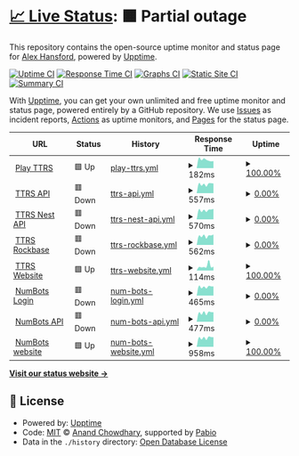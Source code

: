 # [📈 Live Status](https://upptime-test.alexhansford.com): <!--live status--> **🟧 Partial outage**

This repository contains the open-source uptime monitor and status page for [Alex Hansford](http://alexhansford.com), powered by [Upptime](https://github.com/upptime/upptime).

[![Uptime CI](https://github.com/alexhansford/status-upptime/workflows/Uptime%20CI/badge.svg)](https://github.com/alexhansford/status-upptime/actions?query=workflow%3A%22Uptime+CI%22)
[![Response Time CI](https://github.com/alexhansford/status-upptime/workflows/Response%20Time%20CI/badge.svg)](https://github.com/alexhansford/status-upptime/actions?query=workflow%3A%22Response+Time+CI%22)
[![Graphs CI](https://github.com/alexhansford/status-upptime/workflows/Graphs%20CI/badge.svg)](https://github.com/alexhansford/status-upptime/actions?query=workflow%3A%22Graphs+CI%22)
[![Static Site CI](https://github.com/alexhansford/status-upptime/workflows/Static%20Site%20CI/badge.svg)](https://github.com/alexhansford/status-upptime/actions?query=workflow%3A%22Static+Site+CI%22)
[![Summary CI](https://github.com/alexhansford/status-upptime/workflows/Summary%20CI/badge.svg)](https://github.com/alexhansford/status-upptime/actions?query=workflow%3A%22Summary+CI%22)

With [Upptime](https://upptime.js.org), you can get your own unlimited and free uptime monitor and status page, powered entirely by a GitHub repository. We use [Issues](https://github.com/alexhansford/status-upptime/issues) as incident reports, [Actions](https://github.com/alexhansford/status-upptime/actions) as uptime monitors, and [Pages](https://upptime-test.alexhansford.com) for the status page.

<!--start: status pages-->
<!-- This summary is generated by Upptime (https://github.com/upptime/upptime) -->
<!-- Do not edit this manually, your changes will be overwritten -->
<!-- prettier-ignore -->
| URL | Status | History | Response Time | Uptime |
| --- | ------ | ------- | ------------- | ------ |
| <img alt="" src="https://icons.duckduckgo.com/ip3/play.ttrockstars.com.ico" height="13"> [Play TTRS](https://play.ttrockstars.com) | 🟩 Up | [play-ttrs.yml](https://github.com/alexhansford/status-thehansfords/commits/HEAD/history/play-ttrs.yml) | <details><summary><img alt="Response time graph" src="./graphs/play-ttrs/response-time-week.png" height="20"> 182ms</summary><br><a href="https://upptime-test.alexhansford.com/history/play-ttrs"><img alt="Response time 174" src="https://img.shields.io/endpoint?url=https%3A%2F%2Fraw.githubusercontent.com%2Falexhansford%2Fstatus-thehansfords%2FHEAD%2Fapi%2Fplay-ttrs%2Fresponse-time.json"></a><br><a href="https://upptime-test.alexhansford.com/history/play-ttrs"><img alt="24-hour response time 154" src="https://img.shields.io/endpoint?url=https%3A%2F%2Fraw.githubusercontent.com%2Falexhansford%2Fstatus-thehansfords%2FHEAD%2Fapi%2Fplay-ttrs%2Fresponse-time-day.json"></a><br><a href="https://upptime-test.alexhansford.com/history/play-ttrs"><img alt="7-day response time 182" src="https://img.shields.io/endpoint?url=https%3A%2F%2Fraw.githubusercontent.com%2Falexhansford%2Fstatus-thehansfords%2FHEAD%2Fapi%2Fplay-ttrs%2Fresponse-time-week.json"></a><br><a href="https://upptime-test.alexhansford.com/history/play-ttrs"><img alt="30-day response time 174" src="https://img.shields.io/endpoint?url=https%3A%2F%2Fraw.githubusercontent.com%2Falexhansford%2Fstatus-thehansfords%2FHEAD%2Fapi%2Fplay-ttrs%2Fresponse-time-month.json"></a><br><a href="https://upptime-test.alexhansford.com/history/play-ttrs"><img alt="1-year response time 174" src="https://img.shields.io/endpoint?url=https%3A%2F%2Fraw.githubusercontent.com%2Falexhansford%2Fstatus-thehansfords%2FHEAD%2Fapi%2Fplay-ttrs%2Fresponse-time-year.json"></a></details> | <details><summary><a href="https://upptime-test.alexhansford.com/history/play-ttrs">100.00%</a></summary><a href="https://upptime-test.alexhansford.com/history/play-ttrs"><img alt="All-time uptime 100.00%" src="https://img.shields.io/endpoint?url=https%3A%2F%2Fraw.githubusercontent.com%2Falexhansford%2Fstatus-thehansfords%2FHEAD%2Fapi%2Fplay-ttrs%2Fuptime.json"></a><br><a href="https://upptime-test.alexhansford.com/history/play-ttrs"><img alt="24-hour uptime 100.00%" src="https://img.shields.io/endpoint?url=https%3A%2F%2Fraw.githubusercontent.com%2Falexhansford%2Fstatus-thehansfords%2FHEAD%2Fapi%2Fplay-ttrs%2Fuptime-day.json"></a><br><a href="https://upptime-test.alexhansford.com/history/play-ttrs"><img alt="7-day uptime 100.00%" src="https://img.shields.io/endpoint?url=https%3A%2F%2Fraw.githubusercontent.com%2Falexhansford%2Fstatus-thehansfords%2FHEAD%2Fapi%2Fplay-ttrs%2Fuptime-week.json"></a><br><a href="https://upptime-test.alexhansford.com/history/play-ttrs"><img alt="30-day uptime 100.00%" src="https://img.shields.io/endpoint?url=https%3A%2F%2Fraw.githubusercontent.com%2Falexhansford%2Fstatus-thehansfords%2FHEAD%2Fapi%2Fplay-ttrs%2Fuptime-month.json"></a><br><a href="https://upptime-test.alexhansford.com/history/play-ttrs"><img alt="1-year uptime 100.00%" src="https://img.shields.io/endpoint?url=https%3A%2F%2Fraw.githubusercontent.com%2Falexhansford%2Fstatus-thehansfords%2FHEAD%2Fapi%2Fplay-ttrs%2Fuptime-year.json"></a></details>
| <img alt="" src="https://icons.duckduckgo.com/ip3/mcpugs.ttrockstars.com.ico" height="13"> [TTRS API](https://mcpugs.ttrockstars.com) | 🟥 Down | [ttrs-api.yml](https://github.com/alexhansford/status-thehansfords/commits/HEAD/history/ttrs-api.yml) | <details><summary><img alt="Response time graph" src="./graphs/ttrs-api/response-time-week.png" height="20"> 557ms</summary><br><a href="https://upptime-test.alexhansford.com/history/ttrs-api"><img alt="Response time 539" src="https://img.shields.io/endpoint?url=https%3A%2F%2Fraw.githubusercontent.com%2Falexhansford%2Fstatus-thehansfords%2FHEAD%2Fapi%2Fttrs-api%2Fresponse-time.json"></a><br><a href="https://upptime-test.alexhansford.com/history/ttrs-api"><img alt="24-hour response time 598" src="https://img.shields.io/endpoint?url=https%3A%2F%2Fraw.githubusercontent.com%2Falexhansford%2Fstatus-thehansfords%2FHEAD%2Fapi%2Fttrs-api%2Fresponse-time-day.json"></a><br><a href="https://upptime-test.alexhansford.com/history/ttrs-api"><img alt="7-day response time 557" src="https://img.shields.io/endpoint?url=https%3A%2F%2Fraw.githubusercontent.com%2Falexhansford%2Fstatus-thehansfords%2FHEAD%2Fapi%2Fttrs-api%2Fresponse-time-week.json"></a><br><a href="https://upptime-test.alexhansford.com/history/ttrs-api"><img alt="30-day response time 539" src="https://img.shields.io/endpoint?url=https%3A%2F%2Fraw.githubusercontent.com%2Falexhansford%2Fstatus-thehansfords%2FHEAD%2Fapi%2Fttrs-api%2Fresponse-time-month.json"></a><br><a href="https://upptime-test.alexhansford.com/history/ttrs-api"><img alt="1-year response time 539" src="https://img.shields.io/endpoint?url=https%3A%2F%2Fraw.githubusercontent.com%2Falexhansford%2Fstatus-thehansfords%2FHEAD%2Fapi%2Fttrs-api%2Fresponse-time-year.json"></a></details> | <details><summary><a href="https://upptime-test.alexhansford.com/history/ttrs-api">0.00%</a></summary><a href="https://upptime-test.alexhansford.com/history/ttrs-api"><img alt="All-time uptime 0.00%" src="https://img.shields.io/endpoint?url=https%3A%2F%2Fraw.githubusercontent.com%2Falexhansford%2Fstatus-thehansfords%2FHEAD%2Fapi%2Fttrs-api%2Fuptime.json"></a><br><a href="https://upptime-test.alexhansford.com/history/ttrs-api"><img alt="24-hour uptime 0.00%" src="https://img.shields.io/endpoint?url=https%3A%2F%2Fraw.githubusercontent.com%2Falexhansford%2Fstatus-thehansfords%2FHEAD%2Fapi%2Fttrs-api%2Fuptime-day.json"></a><br><a href="https://upptime-test.alexhansford.com/history/ttrs-api"><img alt="7-day uptime 0.00%" src="https://img.shields.io/endpoint?url=https%3A%2F%2Fraw.githubusercontent.com%2Falexhansford%2Fstatus-thehansfords%2FHEAD%2Fapi%2Fttrs-api%2Fuptime-week.json"></a><br><a href="https://upptime-test.alexhansford.com/history/ttrs-api"><img alt="30-day uptime 0.00%" src="https://img.shields.io/endpoint?url=https%3A%2F%2Fraw.githubusercontent.com%2Falexhansford%2Fstatus-thehansfords%2FHEAD%2Fapi%2Fttrs-api%2Fuptime-month.json"></a><br><a href="https://upptime-test.alexhansford.com/history/ttrs-api"><img alt="1-year uptime 0.00%" src="https://img.shields.io/endpoint?url=https%3A%2F%2Fraw.githubusercontent.com%2Falexhansford%2Fstatus-thehansfords%2FHEAD%2Fapi%2Fttrs-api%2Fuptime-year.json"></a></details>
| <img alt="" src="https://icons.duckduckgo.com/ip3/nest.ttrockstars.com.ico" height="13"> [TTRS Nest API](https://nest.ttrockstars.com) | 🟥 Down | [ttrs-nest-api.yml](https://github.com/alexhansford/status-thehansfords/commits/HEAD/history/ttrs-nest-api.yml) | <details><summary><img alt="Response time graph" src="./graphs/ttrs-nest-api/response-time-week.png" height="20"> 570ms</summary><br><a href="https://upptime-test.alexhansford.com/history/ttrs-nest-api"><img alt="Response time 544" src="https://img.shields.io/endpoint?url=https%3A%2F%2Fraw.githubusercontent.com%2Falexhansford%2Fstatus-thehansfords%2FHEAD%2Fapi%2Fttrs-nest-api%2Fresponse-time.json"></a><br><a href="https://upptime-test.alexhansford.com/history/ttrs-nest-api"><img alt="24-hour response time 648" src="https://img.shields.io/endpoint?url=https%3A%2F%2Fraw.githubusercontent.com%2Falexhansford%2Fstatus-thehansfords%2FHEAD%2Fapi%2Fttrs-nest-api%2Fresponse-time-day.json"></a><br><a href="https://upptime-test.alexhansford.com/history/ttrs-nest-api"><img alt="7-day response time 570" src="https://img.shields.io/endpoint?url=https%3A%2F%2Fraw.githubusercontent.com%2Falexhansford%2Fstatus-thehansfords%2FHEAD%2Fapi%2Fttrs-nest-api%2Fresponse-time-week.json"></a><br><a href="https://upptime-test.alexhansford.com/history/ttrs-nest-api"><img alt="30-day response time 544" src="https://img.shields.io/endpoint?url=https%3A%2F%2Fraw.githubusercontent.com%2Falexhansford%2Fstatus-thehansfords%2FHEAD%2Fapi%2Fttrs-nest-api%2Fresponse-time-month.json"></a><br><a href="https://upptime-test.alexhansford.com/history/ttrs-nest-api"><img alt="1-year response time 544" src="https://img.shields.io/endpoint?url=https%3A%2F%2Fraw.githubusercontent.com%2Falexhansford%2Fstatus-thehansfords%2FHEAD%2Fapi%2Fttrs-nest-api%2Fresponse-time-year.json"></a></details> | <details><summary><a href="https://upptime-test.alexhansford.com/history/ttrs-nest-api">0.00%</a></summary><a href="https://upptime-test.alexhansford.com/history/ttrs-nest-api"><img alt="All-time uptime 0.00%" src="https://img.shields.io/endpoint?url=https%3A%2F%2Fraw.githubusercontent.com%2Falexhansford%2Fstatus-thehansfords%2FHEAD%2Fapi%2Fttrs-nest-api%2Fuptime.json"></a><br><a href="https://upptime-test.alexhansford.com/history/ttrs-nest-api"><img alt="24-hour uptime 0.00%" src="https://img.shields.io/endpoint?url=https%3A%2F%2Fraw.githubusercontent.com%2Falexhansford%2Fstatus-thehansfords%2FHEAD%2Fapi%2Fttrs-nest-api%2Fuptime-day.json"></a><br><a href="https://upptime-test.alexhansford.com/history/ttrs-nest-api"><img alt="7-day uptime 0.00%" src="https://img.shields.io/endpoint?url=https%3A%2F%2Fraw.githubusercontent.com%2Falexhansford%2Fstatus-thehansfords%2FHEAD%2Fapi%2Fttrs-nest-api%2Fuptime-week.json"></a><br><a href="https://upptime-test.alexhansford.com/history/ttrs-nest-api"><img alt="30-day uptime 0.00%" src="https://img.shields.io/endpoint?url=https%3A%2F%2Fraw.githubusercontent.com%2Falexhansford%2Fstatus-thehansfords%2FHEAD%2Fapi%2Fttrs-nest-api%2Fuptime-month.json"></a><br><a href="https://upptime-test.alexhansford.com/history/ttrs-nest-api"><img alt="1-year uptime 0.00%" src="https://img.shields.io/endpoint?url=https%3A%2F%2Fraw.githubusercontent.com%2Falexhansford%2Fstatus-thehansfords%2FHEAD%2Fapi%2Fttrs-nest-api%2Fuptime-year.json"></a></details>
| <img alt="" src="https://icons.duckduckgo.com/ip3/rockbase.ttrockstars.com.ico" height="13"> [TTRS Rockbase](https://rockbase.ttrockstars.com) | 🟥 Down | [ttrs-rockbase.yml](https://github.com/alexhansford/status-thehansfords/commits/HEAD/history/ttrs-rockbase.yml) | <details><summary><img alt="Response time graph" src="./graphs/ttrs-rockbase/response-time-week.png" height="20"> 562ms</summary><br><a href="https://upptime-test.alexhansford.com/history/ttrs-rockbase"><img alt="Response time 536" src="https://img.shields.io/endpoint?url=https%3A%2F%2Fraw.githubusercontent.com%2Falexhansford%2Fstatus-thehansfords%2FHEAD%2Fapi%2Fttrs-rockbase%2Fresponse-time.json"></a><br><a href="https://upptime-test.alexhansford.com/history/ttrs-rockbase"><img alt="24-hour response time 650" src="https://img.shields.io/endpoint?url=https%3A%2F%2Fraw.githubusercontent.com%2Falexhansford%2Fstatus-thehansfords%2FHEAD%2Fapi%2Fttrs-rockbase%2Fresponse-time-day.json"></a><br><a href="https://upptime-test.alexhansford.com/history/ttrs-rockbase"><img alt="7-day response time 562" src="https://img.shields.io/endpoint?url=https%3A%2F%2Fraw.githubusercontent.com%2Falexhansford%2Fstatus-thehansfords%2FHEAD%2Fapi%2Fttrs-rockbase%2Fresponse-time-week.json"></a><br><a href="https://upptime-test.alexhansford.com/history/ttrs-rockbase"><img alt="30-day response time 536" src="https://img.shields.io/endpoint?url=https%3A%2F%2Fraw.githubusercontent.com%2Falexhansford%2Fstatus-thehansfords%2FHEAD%2Fapi%2Fttrs-rockbase%2Fresponse-time-month.json"></a><br><a href="https://upptime-test.alexhansford.com/history/ttrs-rockbase"><img alt="1-year response time 536" src="https://img.shields.io/endpoint?url=https%3A%2F%2Fraw.githubusercontent.com%2Falexhansford%2Fstatus-thehansfords%2FHEAD%2Fapi%2Fttrs-rockbase%2Fresponse-time-year.json"></a></details> | <details><summary><a href="https://upptime-test.alexhansford.com/history/ttrs-rockbase">0.00%</a></summary><a href="https://upptime-test.alexhansford.com/history/ttrs-rockbase"><img alt="All-time uptime 0.00%" src="https://img.shields.io/endpoint?url=https%3A%2F%2Fraw.githubusercontent.com%2Falexhansford%2Fstatus-thehansfords%2FHEAD%2Fapi%2Fttrs-rockbase%2Fuptime.json"></a><br><a href="https://upptime-test.alexhansford.com/history/ttrs-rockbase"><img alt="24-hour uptime 0.00%" src="https://img.shields.io/endpoint?url=https%3A%2F%2Fraw.githubusercontent.com%2Falexhansford%2Fstatus-thehansfords%2FHEAD%2Fapi%2Fttrs-rockbase%2Fuptime-day.json"></a><br><a href="https://upptime-test.alexhansford.com/history/ttrs-rockbase"><img alt="7-day uptime 0.00%" src="https://img.shields.io/endpoint?url=https%3A%2F%2Fraw.githubusercontent.com%2Falexhansford%2Fstatus-thehansfords%2FHEAD%2Fapi%2Fttrs-rockbase%2Fuptime-week.json"></a><br><a href="https://upptime-test.alexhansford.com/history/ttrs-rockbase"><img alt="30-day uptime 0.00%" src="https://img.shields.io/endpoint?url=https%3A%2F%2Fraw.githubusercontent.com%2Falexhansford%2Fstatus-thehansfords%2FHEAD%2Fapi%2Fttrs-rockbase%2Fuptime-month.json"></a><br><a href="https://upptime-test.alexhansford.com/history/ttrs-rockbase"><img alt="1-year uptime 0.00%" src="https://img.shields.io/endpoint?url=https%3A%2F%2Fraw.githubusercontent.com%2Falexhansford%2Fstatus-thehansfords%2FHEAD%2Fapi%2Fttrs-rockbase%2Fuptime-year.json"></a></details>
| <img alt="" src="https://icons.duckduckgo.com/ip3/ttrockstars.com.ico" height="13"> [TTRS Website](https://ttrockstars.com) | 🟩 Up | [ttrs-website.yml](https://github.com/alexhansford/status-thehansfords/commits/HEAD/history/ttrs-website.yml) | <details><summary><img alt="Response time graph" src="./graphs/ttrs-website/response-time-week.png" height="20"> 114ms</summary><br><a href="https://upptime-test.alexhansford.com/history/ttrs-website"><img alt="Response time 109" src="https://img.shields.io/endpoint?url=https%3A%2F%2Fraw.githubusercontent.com%2Falexhansford%2Fstatus-thehansfords%2FHEAD%2Fapi%2Fttrs-website%2Fresponse-time.json"></a><br><a href="https://upptime-test.alexhansford.com/history/ttrs-website"><img alt="24-hour response time 101" src="https://img.shields.io/endpoint?url=https%3A%2F%2Fraw.githubusercontent.com%2Falexhansford%2Fstatus-thehansfords%2FHEAD%2Fapi%2Fttrs-website%2Fresponse-time-day.json"></a><br><a href="https://upptime-test.alexhansford.com/history/ttrs-website"><img alt="7-day response time 114" src="https://img.shields.io/endpoint?url=https%3A%2F%2Fraw.githubusercontent.com%2Falexhansford%2Fstatus-thehansfords%2FHEAD%2Fapi%2Fttrs-website%2Fresponse-time-week.json"></a><br><a href="https://upptime-test.alexhansford.com/history/ttrs-website"><img alt="30-day response time 109" src="https://img.shields.io/endpoint?url=https%3A%2F%2Fraw.githubusercontent.com%2Falexhansford%2Fstatus-thehansfords%2FHEAD%2Fapi%2Fttrs-website%2Fresponse-time-month.json"></a><br><a href="https://upptime-test.alexhansford.com/history/ttrs-website"><img alt="1-year response time 109" src="https://img.shields.io/endpoint?url=https%3A%2F%2Fraw.githubusercontent.com%2Falexhansford%2Fstatus-thehansfords%2FHEAD%2Fapi%2Fttrs-website%2Fresponse-time-year.json"></a></details> | <details><summary><a href="https://upptime-test.alexhansford.com/history/ttrs-website">100.00%</a></summary><a href="https://upptime-test.alexhansford.com/history/ttrs-website"><img alt="All-time uptime 100.00%" src="https://img.shields.io/endpoint?url=https%3A%2F%2Fraw.githubusercontent.com%2Falexhansford%2Fstatus-thehansfords%2FHEAD%2Fapi%2Fttrs-website%2Fuptime.json"></a><br><a href="https://upptime-test.alexhansford.com/history/ttrs-website"><img alt="24-hour uptime 100.00%" src="https://img.shields.io/endpoint?url=https%3A%2F%2Fraw.githubusercontent.com%2Falexhansford%2Fstatus-thehansfords%2FHEAD%2Fapi%2Fttrs-website%2Fuptime-day.json"></a><br><a href="https://upptime-test.alexhansford.com/history/ttrs-website"><img alt="7-day uptime 100.00%" src="https://img.shields.io/endpoint?url=https%3A%2F%2Fraw.githubusercontent.com%2Falexhansford%2Fstatus-thehansfords%2FHEAD%2Fapi%2Fttrs-website%2Fuptime-week.json"></a><br><a href="https://upptime-test.alexhansford.com/history/ttrs-website"><img alt="30-day uptime 100.00%" src="https://img.shields.io/endpoint?url=https%3A%2F%2Fraw.githubusercontent.com%2Falexhansford%2Fstatus-thehansfords%2FHEAD%2Fapi%2Fttrs-website%2Fuptime-month.json"></a><br><a href="https://upptime-test.alexhansford.com/history/ttrs-website"><img alt="1-year uptime 100.00%" src="https://img.shields.io/endpoint?url=https%3A%2F%2Fraw.githubusercontent.com%2Falexhansford%2Fstatus-thehansfords%2FHEAD%2Fapi%2Fttrs-website%2Fuptime-year.json"></a></details>
| <img alt="" src="https://icons.duckduckgo.com/ip3/auth.numbots.com.ico" height="13"> [NumBots Login](https://auth.numbots.com/api) | 🟥 Down | [num-bots-login.yml](https://github.com/alexhansford/status-thehansfords/commits/HEAD/history/num-bots-login.yml) | <details><summary><img alt="Response time graph" src="./graphs/num-bots-login/response-time-week.png" height="20"> 465ms</summary><br><a href="https://upptime-test.alexhansford.com/history/num-bots-login"><img alt="Response time 439" src="https://img.shields.io/endpoint?url=https%3A%2F%2Fraw.githubusercontent.com%2Falexhansford%2Fstatus-thehansfords%2FHEAD%2Fapi%2Fnum-bots-login%2Fresponse-time.json"></a><br><a href="https://upptime-test.alexhansford.com/history/num-bots-login"><img alt="24-hour response time 486" src="https://img.shields.io/endpoint?url=https%3A%2F%2Fraw.githubusercontent.com%2Falexhansford%2Fstatus-thehansfords%2FHEAD%2Fapi%2Fnum-bots-login%2Fresponse-time-day.json"></a><br><a href="https://upptime-test.alexhansford.com/history/num-bots-login"><img alt="7-day response time 465" src="https://img.shields.io/endpoint?url=https%3A%2F%2Fraw.githubusercontent.com%2Falexhansford%2Fstatus-thehansfords%2FHEAD%2Fapi%2Fnum-bots-login%2Fresponse-time-week.json"></a><br><a href="https://upptime-test.alexhansford.com/history/num-bots-login"><img alt="30-day response time 439" src="https://img.shields.io/endpoint?url=https%3A%2F%2Fraw.githubusercontent.com%2Falexhansford%2Fstatus-thehansfords%2FHEAD%2Fapi%2Fnum-bots-login%2Fresponse-time-month.json"></a><br><a href="https://upptime-test.alexhansford.com/history/num-bots-login"><img alt="1-year response time 439" src="https://img.shields.io/endpoint?url=https%3A%2F%2Fraw.githubusercontent.com%2Falexhansford%2Fstatus-thehansfords%2FHEAD%2Fapi%2Fnum-bots-login%2Fresponse-time-year.json"></a></details> | <details><summary><a href="https://upptime-test.alexhansford.com/history/num-bots-login">0.00%</a></summary><a href="https://upptime-test.alexhansford.com/history/num-bots-login"><img alt="All-time uptime 0.00%" src="https://img.shields.io/endpoint?url=https%3A%2F%2Fraw.githubusercontent.com%2Falexhansford%2Fstatus-thehansfords%2FHEAD%2Fapi%2Fnum-bots-login%2Fuptime.json"></a><br><a href="https://upptime-test.alexhansford.com/history/num-bots-login"><img alt="24-hour uptime 0.00%" src="https://img.shields.io/endpoint?url=https%3A%2F%2Fraw.githubusercontent.com%2Falexhansford%2Fstatus-thehansfords%2FHEAD%2Fapi%2Fnum-bots-login%2Fuptime-day.json"></a><br><a href="https://upptime-test.alexhansford.com/history/num-bots-login"><img alt="7-day uptime 0.00%" src="https://img.shields.io/endpoint?url=https%3A%2F%2Fraw.githubusercontent.com%2Falexhansford%2Fstatus-thehansfords%2FHEAD%2Fapi%2Fnum-bots-login%2Fuptime-week.json"></a><br><a href="https://upptime-test.alexhansford.com/history/num-bots-login"><img alt="30-day uptime 0.00%" src="https://img.shields.io/endpoint?url=https%3A%2F%2Fraw.githubusercontent.com%2Falexhansford%2Fstatus-thehansfords%2FHEAD%2Fapi%2Fnum-bots-login%2Fuptime-month.json"></a><br><a href="https://upptime-test.alexhansford.com/history/num-bots-login"><img alt="1-year uptime 0.00%" src="https://img.shields.io/endpoint?url=https%3A%2F%2Fraw.githubusercontent.com%2Falexhansford%2Fstatus-thehansfords%2FHEAD%2Fapi%2Fnum-bots-login%2Fuptime-year.json"></a></details>
| <img alt="" src="https://icons.duckduckgo.com/ip3/stats.numbots.com.ico" height="13"> [NumBots API](https://stats.numbots.com/api) | 🟥 Down | [num-bots-api.yml](https://github.com/alexhansford/status-thehansfords/commits/HEAD/history/num-bots-api.yml) | <details><summary><img alt="Response time graph" src="./graphs/num-bots-api/response-time-week.png" height="20"> 477ms</summary><br><a href="https://upptime-test.alexhansford.com/history/num-bots-api"><img alt="Response time 446" src="https://img.shields.io/endpoint?url=https%3A%2F%2Fraw.githubusercontent.com%2Falexhansford%2Fstatus-thehansfords%2FHEAD%2Fapi%2Fnum-bots-api%2Fresponse-time.json"></a><br><a href="https://upptime-test.alexhansford.com/history/num-bots-api"><img alt="24-hour response time 503" src="https://img.shields.io/endpoint?url=https%3A%2F%2Fraw.githubusercontent.com%2Falexhansford%2Fstatus-thehansfords%2FHEAD%2Fapi%2Fnum-bots-api%2Fresponse-time-day.json"></a><br><a href="https://upptime-test.alexhansford.com/history/num-bots-api"><img alt="7-day response time 477" src="https://img.shields.io/endpoint?url=https%3A%2F%2Fraw.githubusercontent.com%2Falexhansford%2Fstatus-thehansfords%2FHEAD%2Fapi%2Fnum-bots-api%2Fresponse-time-week.json"></a><br><a href="https://upptime-test.alexhansford.com/history/num-bots-api"><img alt="30-day response time 446" src="https://img.shields.io/endpoint?url=https%3A%2F%2Fraw.githubusercontent.com%2Falexhansford%2Fstatus-thehansfords%2FHEAD%2Fapi%2Fnum-bots-api%2Fresponse-time-month.json"></a><br><a href="https://upptime-test.alexhansford.com/history/num-bots-api"><img alt="1-year response time 446" src="https://img.shields.io/endpoint?url=https%3A%2F%2Fraw.githubusercontent.com%2Falexhansford%2Fstatus-thehansfords%2FHEAD%2Fapi%2Fnum-bots-api%2Fresponse-time-year.json"></a></details> | <details><summary><a href="https://upptime-test.alexhansford.com/history/num-bots-api">0.00%</a></summary><a href="https://upptime-test.alexhansford.com/history/num-bots-api"><img alt="All-time uptime 0.00%" src="https://img.shields.io/endpoint?url=https%3A%2F%2Fraw.githubusercontent.com%2Falexhansford%2Fstatus-thehansfords%2FHEAD%2Fapi%2Fnum-bots-api%2Fuptime.json"></a><br><a href="https://upptime-test.alexhansford.com/history/num-bots-api"><img alt="24-hour uptime 0.00%" src="https://img.shields.io/endpoint?url=https%3A%2F%2Fraw.githubusercontent.com%2Falexhansford%2Fstatus-thehansfords%2FHEAD%2Fapi%2Fnum-bots-api%2Fuptime-day.json"></a><br><a href="https://upptime-test.alexhansford.com/history/num-bots-api"><img alt="7-day uptime 0.00%" src="https://img.shields.io/endpoint?url=https%3A%2F%2Fraw.githubusercontent.com%2Falexhansford%2Fstatus-thehansfords%2FHEAD%2Fapi%2Fnum-bots-api%2Fuptime-week.json"></a><br><a href="https://upptime-test.alexhansford.com/history/num-bots-api"><img alt="30-day uptime 0.00%" src="https://img.shields.io/endpoint?url=https%3A%2F%2Fraw.githubusercontent.com%2Falexhansford%2Fstatus-thehansfords%2FHEAD%2Fapi%2Fnum-bots-api%2Fuptime-month.json"></a><br><a href="https://upptime-test.alexhansford.com/history/num-bots-api"><img alt="1-year uptime 0.00%" src="https://img.shields.io/endpoint?url=https%3A%2F%2Fraw.githubusercontent.com%2Falexhansford%2Fstatus-thehansfords%2FHEAD%2Fapi%2Fnum-bots-api%2Fuptime-year.json"></a></details>
| <img alt="" src="https://icons.duckduckgo.com/ip3/numbots.com.ico" height="13"> [NumBots website](https://numbots.com) | 🟩 Up | [num-bots-website.yml](https://github.com/alexhansford/status-thehansfords/commits/HEAD/history/num-bots-website.yml) | <details><summary><img alt="Response time graph" src="./graphs/num-bots-website/response-time-week.png" height="20"> 958ms</summary><br><a href="https://upptime-test.alexhansford.com/history/num-bots-website"><img alt="Response time 906" src="https://img.shields.io/endpoint?url=https%3A%2F%2Fraw.githubusercontent.com%2Falexhansford%2Fstatus-thehansfords%2FHEAD%2Fapi%2Fnum-bots-website%2Fresponse-time.json"></a><br><a href="https://upptime-test.alexhansford.com/history/num-bots-website"><img alt="24-hour response time 1015" src="https://img.shields.io/endpoint?url=https%3A%2F%2Fraw.githubusercontent.com%2Falexhansford%2Fstatus-thehansfords%2FHEAD%2Fapi%2Fnum-bots-website%2Fresponse-time-day.json"></a><br><a href="https://upptime-test.alexhansford.com/history/num-bots-website"><img alt="7-day response time 958" src="https://img.shields.io/endpoint?url=https%3A%2F%2Fraw.githubusercontent.com%2Falexhansford%2Fstatus-thehansfords%2FHEAD%2Fapi%2Fnum-bots-website%2Fresponse-time-week.json"></a><br><a href="https://upptime-test.alexhansford.com/history/num-bots-website"><img alt="30-day response time 906" src="https://img.shields.io/endpoint?url=https%3A%2F%2Fraw.githubusercontent.com%2Falexhansford%2Fstatus-thehansfords%2FHEAD%2Fapi%2Fnum-bots-website%2Fresponse-time-month.json"></a><br><a href="https://upptime-test.alexhansford.com/history/num-bots-website"><img alt="1-year response time 906" src="https://img.shields.io/endpoint?url=https%3A%2F%2Fraw.githubusercontent.com%2Falexhansford%2Fstatus-thehansfords%2FHEAD%2Fapi%2Fnum-bots-website%2Fresponse-time-year.json"></a></details> | <details><summary><a href="https://upptime-test.alexhansford.com/history/num-bots-website">100.00%</a></summary><a href="https://upptime-test.alexhansford.com/history/num-bots-website"><img alt="All-time uptime 100.00%" src="https://img.shields.io/endpoint?url=https%3A%2F%2Fraw.githubusercontent.com%2Falexhansford%2Fstatus-thehansfords%2FHEAD%2Fapi%2Fnum-bots-website%2Fuptime.json"></a><br><a href="https://upptime-test.alexhansford.com/history/num-bots-website"><img alt="24-hour uptime 100.00%" src="https://img.shields.io/endpoint?url=https%3A%2F%2Fraw.githubusercontent.com%2Falexhansford%2Fstatus-thehansfords%2FHEAD%2Fapi%2Fnum-bots-website%2Fuptime-day.json"></a><br><a href="https://upptime-test.alexhansford.com/history/num-bots-website"><img alt="7-day uptime 100.00%" src="https://img.shields.io/endpoint?url=https%3A%2F%2Fraw.githubusercontent.com%2Falexhansford%2Fstatus-thehansfords%2FHEAD%2Fapi%2Fnum-bots-website%2Fuptime-week.json"></a><br><a href="https://upptime-test.alexhansford.com/history/num-bots-website"><img alt="30-day uptime 100.00%" src="https://img.shields.io/endpoint?url=https%3A%2F%2Fraw.githubusercontent.com%2Falexhansford%2Fstatus-thehansfords%2FHEAD%2Fapi%2Fnum-bots-website%2Fuptime-month.json"></a><br><a href="https://upptime-test.alexhansford.com/history/num-bots-website"><img alt="1-year uptime 100.00%" src="https://img.shields.io/endpoint?url=https%3A%2F%2Fraw.githubusercontent.com%2Falexhansford%2Fstatus-thehansfords%2FHEAD%2Fapi%2Fnum-bots-website%2Fuptime-year.json"></a></details>

<!--end: status pages-->

[**Visit our status website →**](https://upptime-test.alexhansford.com)

## 📄 License

- Powered by: [Upptime](https://github.com/upptime/upptime)
- Code: [MIT](./LICENSE) © [Anand Chowdhary](https://anandchowdhary.com), supported by [Pabio](https://pabio.com)
- Data in the `./history` directory: [Open Database License](https://opendatacommons.org/licenses/odbl/1-0/)
